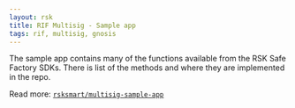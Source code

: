 ```yaml
---
layout: rsk
title: RIF Multisig - Sample app
tags: rif, multisig, gnosis
---
```


The sample app contains many of the functions available from the RSK Safe Factory SDKs. There is list of the methods and where they are implemented in the repo.

Read more: [`rsksmart/multisig-sample-app`](https://github.com/rsksmart/multisig-sample-app)
